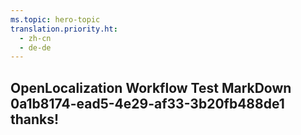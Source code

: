 ```yaml
---
ms.topic: hero-topic
translation.priority.ht: 
  - zh-cn
  - de-de
---
```

## OpenLocalization Workflow Test MarkDown 0a1b8174-ead5-4e29-af33-3b20fb488de1 thanks!
